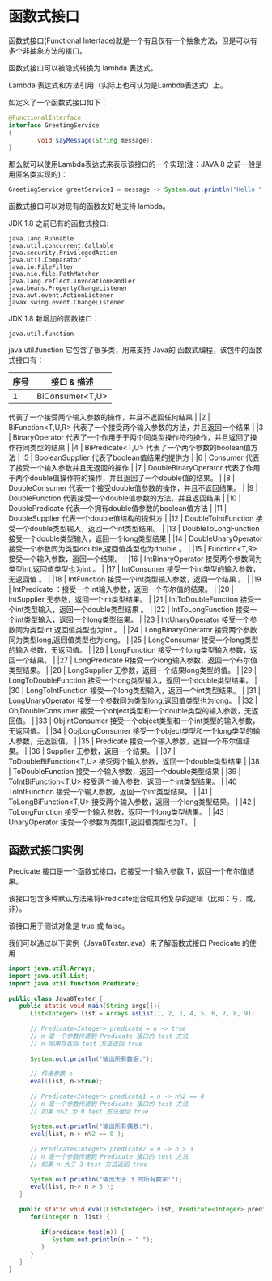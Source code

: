 # 函数式接口

函数式接口(Functional Interface)就是一个有且仅有一个抽象方法，但是可以有多个非抽象方法的接口。

函数式接口可以被隐式转换为 lambda 表达式。

Lambda 表达式和方法引用（实际上也可认为是Lambda表达式）上。

如定义了一个函数式接口如下：

```java
@FunctionalInterface
interface GreetingService 
{
        void sayMessage(String message);
}
```

那么就可以使用Lambda表达式来表示该接口的一个实现(注：JAVA 8 之前一般是用匿名类实现的)：

```java
GreetingService greetService1 = message -> System.out.println("Hello " + message);
```

函数式接口可以对现有的函数友好地支持 lambda。

JDK 1.8 之前已有的函数式接口:

```shell
java.lang.Runnable
java.util.concurrent.Callable
java.security.PrivilegedAction
java.util.Comparator
java.io.FileFilter
java.nio.file.PathMatcher
java.lang.reflect.InvocationHandler
java.beans.PropertyChangeListener
java.awt.event.ActionListener
javax.swing.event.ChangeListener
```

JDK 1.8 新增加的函数接口：

```shell
java.util.function
```

java.util.function 它包含了很多类，用来支持 Java的 函数式编程，该包中的函数式接口有：

|序号 |   接口 & 描述|
|-----|--------------|
|1 |  BiConsumer<T,U>
代表了一个接受两个输入参数的操作，并且不返回任何结果
|
|2 |  BiFunction<T,U,R>
代表了一个接受两个输入参数的方法，并且返回一个结果
|
|3 |  BinaryOperator<T>
代表了一个作用于于两个同类型操作符的操作，并且返回了操作符同类型的结果
|
|4 |  BiPredicate<T,U>
代表了一个两个参数的boolean值方法
|
|5 |  BooleanSupplier
代表了boolean值结果的提供方
|
|6 |  Consumer<T>
代表了接受一个输入参数并且无返回的操作
|
|7 |  DoubleBinaryOperator
代表了作用于两个double值操作符的操作，并且返回了一个double值的结果。
|
|8 | DoubleConsumer
代表一个接受double值参数的操作，并且不返回结果。
|
|9 |  DoubleFunction<R>
代表接受一个double值参数的方法，并且返回结果
|
|10 | DoublePredicate
代表一个拥有double值参数的boolean值方法
|
|11 | DoubleSupplier
代表一个double值结构的提供方
|
|12 | DoubleToIntFunction
接受一个double类型输入，返回一个int类型结果。
|
|13 | DoubleToLongFunction
接受一个double类型输入，返回一个long类型结果
|
|14 | DoubleUnaryOperator
接受一个参数同为类型double,返回值类型也为double 。
|
|15 | Function<T,R>
接受一个输入参数，返回一个结果。
|
|16 | IntBinaryOperator
接受两个参数同为类型int,返回值类型也为int 。
|
|17 | IntConsumer
接受一个int类型的输入参数，无返回值 。
|
|18 | IntFunction<R>
接受一个int类型输入参数，返回一个结果 。
|
|19 | IntPredicate
：接受一个int输入参数，返回一个布尔值的结果。
|
|20 | IntSupplier
无参数，返回一个int类型结果。
|
|21 | IntToDoubleFunction
接受一个int类型输入，返回一个double类型结果 。
|
|22 | IntToLongFunction
接受一个int类型输入，返回一个long类型结果。
|
|23 | IntUnaryOperator
接受一个参数同为类型int,返回值类型也为int 。
|
|24 | LongBinaryOperator
接受两个参数同为类型long,返回值类型也为long。
|
|25 | LongConsumer
接受一个long类型的输入参数，无返回值。
|
|26 | LongFunction<R>
接受一个long类型输入参数，返回一个结果。
|
|27 | LongPredicate
R接受一个long输入参数，返回一个布尔值类型结果。
|
|28 | LongSupplier
无参数，返回一个结果long类型的值。
|
|29 | LongToDoubleFunction
接受一个long类型输入，返回一个double类型结果。
|
|30 | LongToIntFunction
接受一个long类型输入，返回一个int类型结果。
|
|31 | LongUnaryOperator
接受一个参数同为类型long,返回值类型也为long。
|
|32 | ObjDoubleConsumer<T>
接受一个object类型和一个double类型的输入参数，无返回值。
|
|33 | ObjIntConsumer<T>
接受一个object类型和一个int类型的输入参数，无返回值。
|
|34 | ObjLongConsumer<T>
接受一个object类型和一个long类型的输入参数，无返回值。
|
|35 | Predicate<T>
接受一个输入参数，返回一个布尔值结果。
|
|36 | Supplier<T>
无参数，返回一个结果。
|
|37 | ToDoubleBiFunction<T,U>
接受两个输入参数，返回一个double类型结果
|
|38 | ToDoubleFunction<T>
接受一个输入参数，返回一个double类型结果
|
|39 | ToIntBiFunction<T,U>
接受两个输入参数，返回一个int类型结果。
|
|40 | ToIntFunction<T>
接受一个输入参数，返回一个int类型结果。
|
|41 | ToLongBiFunction<T,U>
接受两个输入参数，返回一个long类型结果。
|
|42 | ToLongFunction<T>
接受一个输入参数，返回一个long类型结果。
|
|43 | UnaryOperator<T>
接受一个参数为类型T,返回值类型也为T。
|

## 函数式接口实例

Predicate <T> 接口是一个函数式接口，它接受一个输入参数 T，返回一个布尔值结果。

该接口包含多种默认方法来将Predicate组合成其他复杂的逻辑（比如：与，或，非）。

该接口用于测试对象是 true 或 false。

我们可以通过以下实例（Java8Tester.java）来了解函数式接口 Predicate <T> 的使用：

```java
import java.util.Arrays;
import java.util.List;
import java.util.function.Predicate;
 
public class Java8Tester {
   public static void main(String args[]){
      List<Integer> list = Arrays.asList(1, 2, 3, 4, 5, 6, 7, 8, 9);
        
      // Predicate<Integer> predicate = n -> true
      // n 是一个参数传递到 Predicate 接口的 test 方法
      // n 如果存在则 test 方法返回 true
        
      System.out.println("输出所有数据:");
        
      // 传递参数 n
      eval(list, n->true);
        
      // Predicate<Integer> predicate1 = n -> n%2 == 0
      // n 是一个参数传递到 Predicate 接口的 test 方法
      // 如果 n%2 为 0 test 方法返回 true
        
      System.out.println("输出所有偶数:");
      eval(list, n-> n%2 == 0 );
        
      // Predicate<Integer> predicate2 = n -> n > 3
      // n 是一个参数传递到 Predicate 接口的 test 方法
      // 如果 n 大于 3 test 方法返回 true
        
      System.out.println("输出大于 3 的所有数字:");
      eval(list, n-> n > 3 );
   }
    
   public static void eval(List<Integer> list, Predicate<Integer> predicate) {
      for(Integer n: list) {
        
         if(predicate.test(n)) {
            System.out.println(n + " ");
         }
      }
   }
}
```

